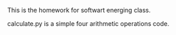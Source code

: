 This is the homework for softwart energing class.

calculate.py is a simple four arithmetic operations code.
